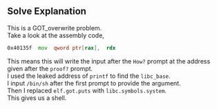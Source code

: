 ## Solve Explanation
This is a GOT_overwrite problem. <br/>
Take a look at the assembly code,
```asm
0x40135f  mov  qword ptr[rax],  rdx
```
This means this will write the input after the ```How?``` prompt at the address given after the ```proof?``` prompt. <br/> 
I used the leaked address of ```printf``` to find the ```libc_base```.<br/>
I input ```/bin/sh``` after the first prompt to provide the argument.<br/>
Then I replaced ```elf.got.puts``` with ```libc.symbols.system```.<br/>
This gives us a shell.
